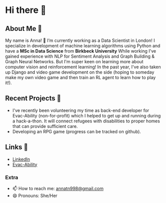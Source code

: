 # Hi there 🙌

## About Me 🧋

My name is Anna! 🔭 I’m currently working as a Data Scientist in London! I specialize in development of machine learning algorithms using Python and have a **MSc in Data Science** from **Birkbeck University**  While working I've gained experience with NLP for Sentiment Analysis and Graph Building & Graph Neural Networks. But I'm super keen on learning more about computer vision and reinforcement learning! In the past year, I've also taken up Django and video game development on the side (hoping to someday make my own video game and then train an RL agent to learn how to play it!). 


## Recent Projects 🍎
- I've recently been volunteering my time as back-end developer for Evac-Ability (non-for-profit) which I helped to get up and running during a hack-a-thon. It will connect refugees with disabilities to proper homes that can provide sufficient care.
- Developing an RPG game (progress can be tracked on github). 


## Links 🔗
- [LinkedIn](https://www.linkedin.com/in/anna-nguyen-0b4712160/)
- [Evac-Ability](https://evac-ability.com)

### Extra 
- 📫 How to reach me: annatn998@gmail.com
- 😄 Pronouns: She/Her

